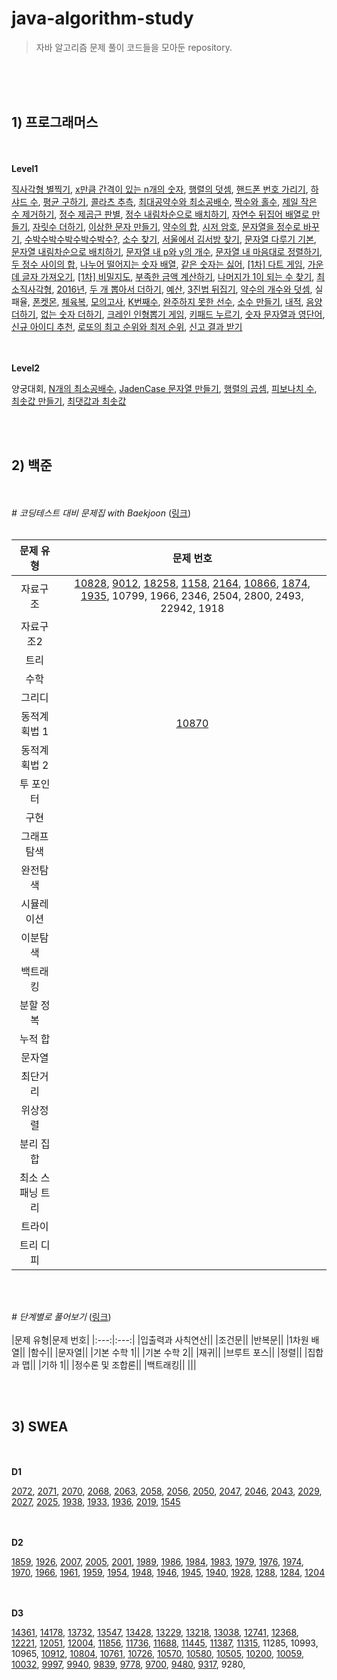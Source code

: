 # java-algorithm-study
> 자바 알고리즘 문제 풀이 코드들을 모아둔 repository.

<br/><br/><br/>

## **1) 프로그래머스**

<br/><br/>**Level1**<br/>

[직사각형 별찍기](https://github.com/juyeon-y/java-algorithm-study/blob/main/programmers/Level1/%EC%A7%81%EC%82%AC%EA%B0%81%ED%98%95_%EB%B3%84%EC%B0%8D%EA%B8%B0.java), [x만큼 간격이 있는 n개의 숫자](https://github.com/juyeon-y/java-algorithm-study/blob/main/programmers/Level1/x%EB%A7%8C%ED%81%BC_%EA%B0%84%EA%B2%A9%EC%9D%B4_%EC%9E%88%EB%8A%94_n%EA%B0%9C%EC%9D%98_%EC%88%AB%EC%9E%90.java), [행렬의 덧셈](https://github.com/juyeon-y/java-algorithm-study/blob/main/programmers/Level1/%ED%96%89%EB%A0%AC%EC%9D%98_%EB%8D%A7%EC%85%88.java), [핸드폰 번호 가리기](https://github.com/juyeon-y/java-algorithm-study/blob/main/programmers/Level1/%ED%95%B8%EB%93%9C%ED%8F%B0_%EB%B2%88%ED%98%B8_%EA%B0%80%EB%A6%AC%EA%B8%B0.java), [하샤드 수](https://github.com/juyeon-y/java-algorithm-study/blob/main/programmers/Level1/%ED%95%98%EC%83%A4%EB%93%9C_%EC%88%98.java), [평균 구하기](https://github.com/juyeon-y/java-algorithm-study/blob/main/programmers/Level1/%ED%8F%89%EA%B7%A0_%EA%B5%AC%ED%95%98%EA%B8%B0.java), [콜라츠 추측](https://github.com/juyeon-y/java-algorithm-study/blob/main/programmers/Level1/%EC%BD%9C%EB%9D%BC%EC%B8%A0_%EC%B6%94%EC%B8%A1.java), [최대공약수와 최소공배수](https://github.com/juyeon-y/java-algorithm-study/blob/main/programmers/Level1/%EC%B5%9C%EB%8C%80%EA%B3%B5%EC%95%BD%EC%88%98%EC%99%80_%EC%B5%9C%EC%86%8C%EA%B3%B5%EB%B0%B0%EC%88%98.java), [짝수와 홀수](https://github.com/juyeon-y/java-algorithm-study/blob/main/programmers/Level1/%EC%A7%9D%EC%88%98%EC%99%80_%ED%99%80%EC%88%98.java), [제일 작은 수 제거하기](https://github.com/juyeon-y/java-algorithm-study/blob/main/programmers/Level1/%EC%A0%9C%EC%9D%BC_%EC%9E%91%EC%9D%80_%EC%88%98_%EC%A0%9C%EA%B1%B0%ED%95%98%EA%B8%B0.java), [정수 제곱근 판별](https://github.com/juyeon-y/java-algorithm-study/blob/main/programmers/Level1/%EC%A0%95%EC%88%98_%EC%A0%9C%EA%B3%B1%EA%B7%BC_%ED%8C%90%EB%B3%84.java), [정수 내림차순으로 배치하기](https://github.com/juyeon-y/java-algorithm-study/blob/main/programmers/Level1/%EC%A0%95%EC%88%98_%EB%82%B4%EB%A6%BC%EC%B0%A8%EC%88%9C%EC%9C%BC%EB%A1%9C_%EB%B0%B0%EC%B9%98%ED%95%98%EA%B8%B0.java), [자연수 뒤집어 배열로 만들기](https://github.com/juyeon-y/java-algorithm-study/blob/main/programmers/Level1/%EC%9E%90%EC%97%B0%EC%88%98_%EB%92%A4%EC%A7%91%EC%96%B4_%EB%B0%B0%EC%97%B4%EB%A1%9C_%EB%A7%8C%EB%93%A4%EA%B8%B0.java), [자릿수 더하기](https://github.com/juyeon-y/java-algorithm-study/blob/main/programmers/Level1/%EC%9E%90%EB%A6%BF%EC%88%98_%EB%8D%94%ED%95%98%EA%B8%B0.java), [이상한 문자 만들기](https://github.com/juyeon-y/java-algorithm-study/blob/main/programmers/Level1/%EC%9D%B4%EC%83%81%ED%95%9C_%EB%AC%B8%EC%9E%90_%EB%A7%8C%EB%93%A4%EA%B8%B0.java), [약수의 합](https://github.com/juyeon-y/java-algorithm-study/blob/main/programmers/Level1/%EC%95%BD%EC%88%98%EC%9D%98_%ED%95%A9.java), [시저 암호](https://github.com/juyeon-y/java-algorithm-study/blob/main/programmers/Level1/%EC%8B%9C%EC%A0%80_%EC%95%94%ED%98%B8.java), [문자열을 정수로 바꾸기](https://github.com/juyeon-y/java-algorithm-study/blob/main/programmers/Level1/%EB%AC%B8%EC%9E%90%EC%97%B4%EC%9D%84_%EC%A0%95%EC%88%98%EB%A1%9C_%EB%B0%94%EA%BE%B8%EA%B8%B0.java), [수박수박수박수박수박수?](https://github.com/juyeon-y/java-algorithm-study/blob/main/programmers/Level1/%EC%88%98%EB%B0%95%EC%88%98%EB%B0%95%EC%88%98%EB%B0%95%EC%88%98%EB%B0%95%EC%88%98%EB%B0%95%EC%88%98.java), [소수 찾기](https://github.com/juyeon-y/java-algorithm-study/blob/main/programmers/Level1/%EC%86%8C%EC%88%98_%EC%B0%BE%EA%B8%B0.java), [서울에서 김서방 찾기](https://github.com/juyeon-y/java-algorithm-study/blob/main/programmers/Level1/%EC%84%9C%EC%9A%B8%EC%97%90%EC%84%9C_%EA%B9%80%EC%84%9C%EB%B0%A9_%EC%B0%BE%EA%B8%B0.java), [문자열 다루기 기본](https://github.com/juyeon-y/java-algorithm-study/blob/main/programmers/Level1/%EB%AC%B8%EC%9E%90%EC%97%B4_%EB%8B%A4%EB%A3%A8%EA%B8%B0_%EA%B8%B0%EB%B3%B8.java), [문자열 내림차순으로 배치하기](https://github.com/juyeon-y/java-algorithm-study/blob/main/programmers/Level1/%EB%AC%B8%EC%9E%90%EC%97%B4_%EB%82%B4%EB%A6%BC%EC%B0%A8%EC%88%9C%EC%9C%BC%EB%A1%9C_%EB%B0%B0%EC%B9%98%ED%95%98%EA%B8%B0.java), [문자열 내 p와 y의 개수](https://github.com/juyeon-y/java-algorithm-study/blob/main/programmers/Level1/%EB%AC%B8%EC%9E%90%EC%97%B4_%EB%82%B4_p%EC%99%80_y%EC%9D%98_%EA%B0%9C%EC%88%98.java), [문자열 내 마음대로 정렬하기](https://github.com/juyeon-y/java-algorithm-study/blob/main/programmers/Level1/%EB%AC%B8%EC%9E%90%EC%97%B4_%EB%82%B4_%EB%A7%88%EC%9D%8C%EB%8C%80%EB%A1%9C_%EC%A0%95%EB%A0%AC%ED%95%98%EA%B8%B0.java), [두 정수 사이의 합](https://github.com/juyeon-y/java-algorithm-study/blob/main/programmers/Level1/%EB%91%90_%EC%A0%95%EC%88%98_%EC%82%AC%EC%9D%B4%EC%9D%98_%ED%95%A9.java), [나누어 떨어지는 숫자 배열](https://github.com/juyeon-y/java-algorithm-study/blob/main/programmers/Level1/%EB%82%98%EB%88%84%EC%96%B4_%EB%96%A8%EC%96%B4%EC%A7%80%EB%8A%94_%EC%88%AB%EC%9E%90_%EB%B0%B0%EC%97%B4.java), [같은 숫자는 싫어](https://github.com/juyeon-y/java-algorithm-study/blob/main/programmers/Level1/%EA%B0%99%EC%9D%80_%EC%88%AB%EC%9E%90%EB%8A%94_%EC%8B%AB%EC%96%B4.java), [[1차] 다트 게임](https://github.com/juyeon-y/java-algorithm-study/blob/main/programmers/Level1/%5B1%EC%B0%A8%5D%EB%8B%A4%ED%8A%B8_%EA%B2%8C%EC%9E%84.java), [가운데 글자 가져오기](https://github.com/juyeon-y/java-algorithm-study/blob/main/programmers/Level1/%EA%B0%80%EC%9A%B4%EB%8D%B0_%EA%B8%80%EC%9E%90_%EA%B0%80%EC%A0%B8%EC%98%A4%EA%B8%B0.java), [[1차] 비밀지도](https://github.com/juyeon-y/java-algorithm-study/blob/main/programmers/Level1/%5B1%EC%B0%A8%5D%EB%B9%84%EB%B0%80%EC%A7%80%EB%8F%84.java), [부족한 금액 계산하기](https://github.com/juyeon-y/java-algorithm-study/blob/main/programmers/Level1/%EB%B6%80%EC%A1%B1%ED%95%9C_%EA%B8%88%EC%95%A1_%EA%B3%84%EC%82%B0%ED%95%98%EA%B8%B0.java), [나머지가 1이 되는 수 찾기](https://github.com/juyeon-y/java-algorithm-study/blob/main/programmers/Level1/%EB%82%98%EB%A8%B8%EC%A7%80%EA%B0%80_1%EC%9D%B4_%EB%90%98%EB%8A%94_%EC%88%98_%EC%B0%BE%EA%B8%B0.java), [최소직사각형](https://github.com/juyeon-y/java-algorithm-study/blob/main/programmers/Level1/%EC%B5%9C%EC%86%8C%EC%A7%81%EC%82%AC%EA%B0%81%ED%98%95.java), [2016년](https://github.com/juyeon-y/java-algorithm-study/blob/main/programmers/Level1/2016%EB%85%84.java), [두 개 뽑아서 더하기](https://github.com/juyeon-y/java-algorithm-study/blob/main/programmers/Level1/%EB%91%90_%EA%B0%9C_%EB%BD%91%EC%95%84%EC%84%9C_%EB%8D%94%ED%95%98%EA%B8%B0.java), [예산](https://github.com/juyeon-y/java-algorithm-study/blob/main/programmers/Level1/%EC%98%88%EC%82%B0.java), [3진법 뒤집기](https://github.com/juyeon-y/java-algorithm-study/blob/main/programmers/Level1/3%EC%A7%84%EB%B2%95_%EB%92%A4%EC%A7%91%EA%B8%B0.java), [약수의 개수와 덧셈](https://github.com/juyeon-y/java-algorithm-study/blob/main/programmers/Level1/%EC%95%BD%EC%88%98%EC%9D%98_%EA%B0%9C%EC%88%98%EC%99%80_%EB%8D%A7%EC%85%88.java), 실패율, [폰켓몬](https://github.com/juyeon-y/java-algorithm-study/blob/main/programmers/Level1/%ED%8F%B0%EC%BC%93%EB%AA%AC.java), [체육복](https://github.com/juyeon-y/java-algorithm-study/blob/main/programmers/Level1/%EC%B2%B4%EC%9C%A1%EB%B3%B5.java), [모의고사](https://github.com/juyeon-y/java-algorithm-study/blob/main/programmers/Level1/%EB%AA%A8%EC%9D%98%EA%B3%A0%EC%82%AC.java), [K번째수](https://github.com/juyeon-y/java-algorithm-study/blob/main/programmers/Level1/K%EB%B2%88%EC%A7%B8%EC%88%98.java), [완주하지 못한 선수](https://github.com/juyeon-y/java-algorithm-study/blob/main/programmers/Level1/%EC%99%84%EC%A3%BC%ED%95%98%EC%A7%80_%EB%AA%BB%ED%95%9C_%EC%84%A0%EC%88%98.java), [소수 만들기](https://github.com/juyeon-y/java-algorithm-study/blob/main/programmers/Level1/%EC%86%8C%EC%88%98_%EB%A7%8C%EB%93%A4%EA%B8%B0.java), [내적](https://github.com/juyeon-y/java-algorithm-study/blob/main/programmers/Level1/%EB%82%B4%EC%A0%81.java), [음양 더하기](https://github.com/juyeon-y/java-algorithm-study/blob/main/programmers/Level1/%EC%9D%8C%EC%96%91_%EB%8D%94%ED%95%98%EA%B8%B0.java), [없는 숫자 더하기](https://github.com/juyeon-y/java-algorithm-study/blob/main/programmers/Level1/%EC%97%86%EB%8A%94_%EC%88%AB%EC%9E%90_%EB%8D%94%ED%95%98%EA%B8%B0.java), [크레인 인형뽑기 게임](https://github.com/juyeon-y/java-algorithm-study/blob/main/programmers/Level1/%ED%81%AC%EB%A0%88%EC%9D%B8_%EC%9D%B8%ED%98%95%EB%BD%91%EA%B8%B0_%EA%B2%8C%EC%9E%84.java), [키패드 누르기](https://github.com/juyeon-y/java-algorithm-study/blob/main/programmers/Level1/%ED%82%A4%ED%8C%A8%EB%93%9C_%EB%88%84%EB%A5%B4%EA%B8%B0.java), [숫자 문자열과 영단어](https://github.com/juyeon-y/java-algorithm-study/blob/main/programmers/Level1/%EC%88%AB%EC%9E%90_%EB%AC%B8%EC%9E%90%EC%97%B4%EA%B3%BC_%EC%98%81%EB%8B%A8%EC%96%B4.java), [신규 아이디 추천](https://github.com/juyeon-y/java-algorithm-study/blob/main/programmers/Level1/%EC%8B%A0%EA%B7%9C_%EC%95%84%EC%9D%B4%EB%94%94_%EC%B6%94%EC%B2%9C.java), [로또의 최고 순위와 최저 순위](https://github.com/juyeon-y/java-algorithm-study/blob/main/programmers/Level1/%EB%A1%9C%EB%98%90%EC%9D%98_%EC%B5%9C%EA%B3%A0_%EC%88%9C%EC%9C%84%EC%99%80_%EC%B5%9C%EC%A0%80_%EC%88%9C%EC%9C%84.java), [신고 결과 받기](https://github.com/juyeon-y/java-algorithm-study/blob/main/programmers/Level1/%EC%8B%A0%EA%B3%A0_%EA%B2%B0%EA%B3%BC_%EB%B0%9B%EA%B8%B0.java)

</br><br/>**Level2**</br>

양궁대회, [N개의 최소공배수](https://github.com/juyeon-y/java-algorithm-study/blob/main/programmers/Level2/N%EA%B0%9C%EC%9D%98_%EC%B5%9C%EC%86%8C%EA%B3%B5%EB%B0%B0%EC%88%98.java), [JadenCase 문자열 만들기](https://github.com/juyeon-y/java-algorithm-study/blob/main/programmers/Level2/JadenCase_%EB%AC%B8%EC%9E%90%EC%97%B4_%EB%A7%8C%EB%93%A4%EA%B8%B0.java), [행렬의 곱셈](https://github.com/juyeon-y/java-algorithm-study/blob/main/programmers/Level2/%ED%96%89%EB%A0%AC%EC%9D%98_%EA%B3%B1%EC%85%88.java), [피보나치 수](https://github.com/juyeon-y/java-algorithm-study/blob/main/programmers/Level2/%ED%94%BC%EB%B3%B4%EB%82%98%EC%B9%98_%EC%88%98.java), [최솟값 만들기](https://github.com/juyeon-y/java-algorithm-study/blob/main/programmers/Level2/%EC%B5%9C%EC%86%9F%EA%B0%92_%EB%A7%8C%EB%93%A4%EA%B8%B0.java), [최댓값과 최솟값](https://github.com/juyeon-y/java-algorithm-study/blob/main/programmers/Level2/%EC%B5%9C%EB%8C%93%EA%B0%92%EA%B3%BC_%EC%B5%9C%EC%86%9F%EA%B0%92.java)


<br/><br/>

## **2) 백준**

<br/><br/>*# 코딩테스트 대비 문제집 with Baekjoon* ([링크](https://github.com/tony9402/baekjoon))<br/><br/>

|문제 유형|문제 번호|
|:---:|:---:|
|자료구조|[10828](https://github.com/juyeon-y/java-algorithm-study/blob/main/baekjoon/10828.java), [9012](https://github.com/juyeon-y/java-algorithm-study/blob/main/baekjoon/9012.java), [18258](https://github.com/juyeon-y/java-algorithm-study/blob/main/baekjoon/18258.java), [1158](https://github.com/juyeon-y/java-algorithm-study/blob/main/baekjoon/1158.java), [2164](https://github.com/juyeon-y/java-algorithm-study/blob/main/baekjoon/2164.java), [10866](https://github.com/juyeon-y/java-algorithm-study/blob/main/baekjoon/10866.java), [1874](https://github.com/juyeon-y/java-algorithm-study/blob/main/baekjoon/1874.java), [1935](https://github.com/juyeon-y/java-algorithm-study/blob/main/baekjoon/1935.java), 10799, 1966, 2346, 2504, 2800, 2493, 22942, 1918|
|자료구조2||
|트리||
|수학||
|그리디||
|동적계획법 1|[10870](https://github.com/juyeon-y/java-algorithm-study/blob/main/baekjoon/10870.java)|
|동적계획법 2||
|투 포인터||
|구현||
|그래프 탐색||
|완전탐색||
|시뮬레이션||
|이분탐색||
|백트래킹||
|분할 정복||
|누적 합||
|문자열||
|최단거리||
|위상정렬||
|분리 집합||
|최소 스패닝 트리||
|트라이||
|트리 디피||

<br/><br/>


*# 단계별로 풀어보기* ([링크](https://www.acmicpc.net/step))
<br/><br/>
|문제 유형|문제 번호|
|:---:|:---:|
|입출력과 사칙연산||
|조건문||
|반복문||
|1차원 배열||
|함수||
|문자열||
|기본 수학 1||
|기본 수학 2||
|재귀||
|브루트 포스||
|정렬||
|집합과 맵||
|기하 1||
|정수론 및 조합론||
|백트래킹||
|||

<br/><br/>

## **3) SWEA**

<br/><br/>**D1**<br/>

[2072](https://github.com/juyeon-y/java-algorithm-study/blob/main/swea/d1/2072.java), [2071](https://github.com/juyeon-y/java-algorithm-study/blob/main/swea/d1/2071.java), [2070](https://github.com/juyeon-y/java-algorithm-study/blob/main/swea/d1/2070.java), [2068](https://github.com/juyeon-y/java-algorithm-study/blob/main/swea/d1/2068.java), [2063](https://github.com/juyeon-y/java-algorithm-study/blob/main/swea/d1/2063.java), [2058](https://github.com/juyeon-y/java-algorithm-study/blob/main/swea/d1/2058.java), [2056](https://github.com/juyeon-y/java-algorithm-study/blob/main/swea/d1/2056.java), [2050](https://github.com/juyeon-y/java-algorithm-study/blob/main/swea/d1/2050.java), [2047](https://github.com/juyeon-y/java-algorithm-study/blob/main/swea/d1/2047.java), [2046](https://github.com/juyeon-y/java-algorithm-study/blob/main/swea/d1/2046.java), [2043](https://github.com/juyeon-y/java-algorithm-study/blob/main/swea/d1/2043.java), [2029](https://github.com/juyeon-y/java-algorithm-study/blob/main/swea/d1/2029.java), [2027](https://github.com/juyeon-y/java-algorithm-study/blob/main/swea/d1/2027.java), [2025](https://github.com/juyeon-y/java-algorithm-study/blob/main/swea/d1/2025.java), [1938](https://github.com/juyeon-y/java-algorithm-study/blob/main/swea/d1/1938.java), [1933](https://github.com/juyeon-y/java-algorithm-study/blob/main/swea/d1/1933.java), [1936](https://github.com/juyeon-y/java-algorithm-study/blob/main/swea/d1/1936.java), [2019](https://github.com/juyeon-y/java-algorithm-study/blob/main/swea/d1/2019.java), [1545](https://github.com/juyeon-y/java-algorithm-study/blob/main/swea/d1/1545.java)

</br><br/>**D2**</br>

[1859](https://github.com/juyeon-y/java-algorithm-study/blob/main/swea/d2/1859.java), [1926](https://github.com/juyeon-y/java-algorithm-study/blob/main/swea/d2/1926.java), [2007](https://github.com/juyeon-y/java-algorithm-study/blob/main/swea/d2/2007.java), [2005](https://github.com/juyeon-y/java-algorithm-study/blob/main/swea/d2/2005.java), [2001](https://github.com/juyeon-y/java-algorithm-study/blob/main/swea/d2/2001.java), [1989](https://github.com/juyeon-y/java-algorithm-study/blob/main/swea/d2/1989.java), [1986](https://github.com/juyeon-y/java-algorithm-study/blob/main/swea/d2/1986.java), [1984](https://github.com/juyeon-y/java-algorithm-study/blob/main/swea/d2/1984.java), [1983](https://github.com/juyeon-y/java-algorithm-study/blob/main/swea/d2/1983.java), [1979](https://github.com/juyeon-y/java-algorithm-study/blob/main/swea/d2/1979.java), [1976](https://github.com/juyeon-y/java-algorithm-study/blob/main/swea/d2/1976.java), [1974](https://github.com/juyeon-y/java-algorithm-study/blob/main/swea/d2/1974.java), [1970](https://github.com/juyeon-y/java-algorithm-study/blob/main/swea/d2/1970.java), [1966](https://github.com/juyeon-y/java-algorithm-study/blob/main/swea/d2/1966.java), [1961](https://github.com/juyeon-y/java-algorithm-study/blob/main/swea/d2/1961.java), [1959](https://github.com/juyeon-y/java-algorithm-study/blob/main/swea/d2/1959.java), [1954](https://github.com/juyeon-y/java-algorithm-study/blob/main/swea/d2/1954.java), [1948](https://github.com/juyeon-y/java-algorithm-study/blob/main/swea/d2/1948.java), [1946](https://github.com/juyeon-y/java-algorithm-study/blob/main/swea/d2/1946.java), [1945](https://github.com/juyeon-y/java-algorithm-study/blob/main/swea/d2/1945.java), [1940](https://github.com/juyeon-y/java-algorithm-study/blob/main/swea/d2/1940.java), [1928](https://github.com/juyeon-y/java-algorithm-study/blob/main/swea/d2/1928.java), [1288](https://github.com/juyeon-y/java-algorithm-study/blob/main/swea/d2/1288.java), [1284](https://github.com/juyeon-y/java-algorithm-study/blob/main/swea/d2/1284.java), [1204](https://github.com/juyeon-y/java-algorithm-study/blob/main/swea/d2/1204.java)

</br><br/>**D3**</br>

[14361](https://github.com/juyeon-y/java-algorithm-study/blob/main/swea/d3/14361.java), [14178](https://github.com/juyeon-y/java-algorithm-study/blob/main/swea/d3/14178.java), [13732](https://github.com/juyeon-y/java-algorithm-study/blob/main/swea/d3/13732.java), [13547](https://github.com/juyeon-y/java-algorithm-study/blob/main/swea/d3/13547.java), [13428](https://github.com/juyeon-y/java-algorithm-study/blob/main/swea/d3/13428.java), [13229](https://github.com/juyeon-y/java-algorithm-study/blob/main/swea/d3/13229.java), [13218](https://github.com/juyeon-y/java-algorithm-study/blob/main/swea/d3/13218.java), [13038](https://github.com/juyeon-y/java-algorithm-study/blob/main/swea/d3/13038.java), [12741](https://github.com/juyeon-y/java-algorithm-study/blob/main/swea/d3/12741.java), [12368](https://github.com/juyeon-y/java-algorithm-study/blob/main/swea/d3/12368.java), [12221](https://github.com/juyeon-y/java-algorithm-study/blob/main/swea/d3/12221.java), [12051](https://github.com/juyeon-y/java-algorithm-study/blob/main/swea/d3/12051.java), [12004](https://github.com/juyeon-y/java-algorithm-study/blob/main/swea/d3/12004.java), [11856](https://github.com/juyeon-y/java-algorithm-study/blob/main/swea/d3/11856.java), [11736](https://github.com/juyeon-y/java-algorithm-study/blob/main/swea/d3/11736.java), [11688](https://github.com/juyeon-y/java-algorithm-study/blob/main/swea/d3/11688.java), [11445](https://github.com/juyeon-y/java-algorithm-study/blob/main/swea/d3/11445.java), [11387](https://github.com/juyeon-y/java-algorithm-study/blob/main/swea/d3/11387.java), [11315](https://github.com/juyeon-y/java-algorithm-study/blob/main/swea/d3/11315.java), 11285, 10993, 10965, [10912](https://github.com/juyeon-y/java-algorithm-study/blob/main/swea/d3/10912.java), [10804](https://github.com/juyeon-y/java-algorithm-study/blob/main/swea/d3/10804.java), [10761](https://github.com/juyeon-y/java-algorithm-study/blob/main/swea/d3/10761.java), [10726](https://github.com/juyeon-y/java-algorithm-study/blob/main/swea/d3/10726.java), [10570](https://github.com/juyeon-y/java-algorithm-study/blob/main/swea/d3/10570.java), [10580](https://github.com/juyeon-y/java-algorithm-study/blob/main/swea/d3/10580.java), [10505](https://github.com/juyeon-y/java-algorithm-study/blob/main/swea/d3/10505.java), [10200](https://github.com/juyeon-y/java-algorithm-study/blob/main/swea/d3/10200.java), [10059](https://github.com/juyeon-y/java-algorithm-study/blob/main/swea/d3/10059.java), [10032](https://github.com/juyeon-y/java-algorithm-study/blob/main/swea/d3/10032.java), [9997](https://github.com/juyeon-y/java-algorithm-study/blob/main/swea/d3/9997.java), [9940](https://github.com/juyeon-y/java-algorithm-study/blob/main/swea/d3/9940.java), [9839](https://github.com/juyeon-y/java-algorithm-study/blob/main/swea/d3/9839.java), [9778](https://github.com/juyeon-y/java-algorithm-study/blob/main/swea/d3/9778.java), [9700](https://github.com/juyeon-y/java-algorithm-study/blob/main/swea/d3/9700.java), [9480](https://github.com/juyeon-y/java-algorithm-study/blob/main/swea/d3/9480.java), [9317](https://github.com/juyeon-y/java-algorithm-study/blob/main/swea/d3/9317.java), 9280, 